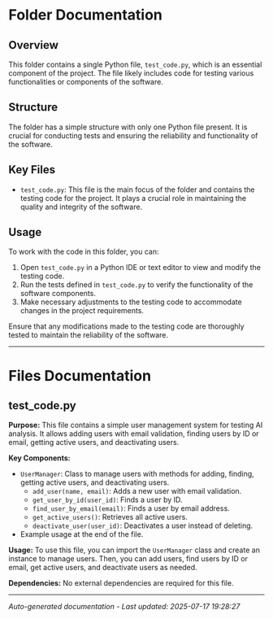 # Folder Documentation

## Overview
This folder contains a single Python file, `test_code.py`, which is an essential component of the project. The file likely includes code for testing various functionalities or components of the software.

## Structure
The folder has a simple structure with only one Python file present. It is crucial for conducting tests and ensuring the reliability and functionality of the software.

## Key Files
- `test_code.py`: This file is the main focus of the folder and contains the testing code for the project. It plays a crucial role in maintaining the quality and integrity of the software.

## Usage
To work with the code in this folder, you can:
1. Open `test_code.py` in a Python IDE or text editor to view and modify the testing code.
2. Run the tests defined in `test_code.py` to verify the functionality of the software components.
3. Make necessary adjustments to the testing code to accommodate changes in the project requirements.

Ensure that any modifications made to the testing code are thoroughly tested to maintain the reliability of the software.

---

# Files Documentation

## test_code.py

**Purpose:** This file contains a simple user management system for testing AI analysis. It allows adding users with email validation, finding users by ID or email, getting active users, and deactivating users.

**Key Components:**
- `UserManager`: Class to manage users with methods for adding, finding, getting active users, and deactivating users.
  - `add_user(name, email)`: Adds a new user with email validation.
  - `get_user_by_id(user_id)`: Finds a user by ID.
  - `find_user_by_email(email)`: Finds a user by email address.
  - `get_active_users()`: Retrieves all active users.
  - `deactivate_user(user_id)`: Deactivates a user instead of deleting.
- Example usage at the end of the file.

**Usage:** To use this file, you can import the `UserManager` class and create an instance to manage users. Then, you can add users, find users by ID or email, get active users, and deactivate users as needed.

**Dependencies:** No external dependencies are required for this file.

---
*Auto-generated documentation - Last updated: 2025-07-17 19:28:27*
